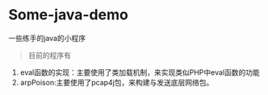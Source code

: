 # Some-java-demo
一些练手的java的小程序
> 目前的程序有

1. eval函数的实现：主要使用了类加载机制，来实现类似PHP中eval函数的功能
2. arpPoison:主要使用了pcap4j包，来构建与发送底层网络包。
